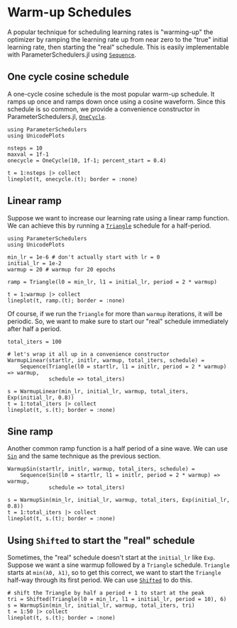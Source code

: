 # Warm-up Schedules

A popular technique for scheduling learning rates is "warming-up" the optimizer by ramping the learning rate up from near zero to the "true" initial learning rate, then starting the "real" schedule. This is easily implementable with ParameterSchedulers.jl using [`Sequence`](@ref).

## One cycle cosine schedule

A one-cycle cosine schedule is the most popular warm-up schedule. It ramps up once and ramps down once using a cosine waveform. Since this schedule is so common, we provide a convenience constructor in ParameterSchedulers.jl, [`OneCycle`](@ref).

```@example onecycle
using ParameterSchedulers
using UnicodePlots

nsteps = 10
maxval = 1f-1
onecycle = OneCycle(10, 1f-1; percent_start = 0.4)

t = 1:nsteps |> collect
lineplot(t, onecycle.(t); border = :none)
```

## Linear ramp

Suppose we want to increase our learning rate using a linear ramp function. We can achieve this by running a [`Triangle`](@ref) schedule for a half-period.

```@example warmup-schedule
using ParameterSchedulers
using UnicodePlots

min_lr = 1e-6 # don't actually start with lr = 0
initial_lr = 1e-2
warmup = 20 # warmup for 20 epochs

ramp = Triangle(l0 = min_lr, l1 = initial_lr, period = 2 * warmup)

t = 1:warmup |> collect
lineplot(t, ramp.(t); border = :none)
```

Of course, if we run the `Triangle` for more than `warmup` iterations, it will be periodic. So, we want to make sure to start our "real" schedule immediately after half a period.

```@example warmup-schedule
total_iters = 100

# let's wrap it all up in a convenience constructor
WarmupLinear(startlr, initlr, warmup, total_iters, schedule) =
    Sequence(Triangle(l0 = startlr, l1 = initlr, period = 2 * warmup) => warmup,
             schedule => total_iters)

s = WarmupLinear(min_lr, initial_lr, warmup, total_iters, Exp(initial_lr, 0.8))
t = 1:total_iters |> collect
lineplot(t, s.(t); border = :none)
```

## Sine ramp

Another common ramp function is a half period of a sine wave. We can use [`Sin`](@ref) and the same technique as the previous section.

```@example warmup-schedule
WarmupSin(startlr, initlr, warmup, total_iters, schedule) =
    Sequence(Sin(l0 = startlr, l1 = initlr, period = 2 * warmup) => warmup,
             schedule => total_iters)

s = WarmupSin(min_lr, initial_lr, warmup, total_iters, Exp(initial_lr, 0.8))
t = 1:total_iters |> collect
lineplot(t, s.(t); border = :none)
```

## Using `Shifted` to start the "real" schedule

Sometimes, the "real" schedule doesn't start at the `initial_lr` like `Exp`. Suppose we want a sine warmup followed by a `Triangle` schedule. `Triangle` starts at `min(λ0, λ1)`, so to get this correct, we want to start the `Triangle` half-way through its first period. We can use [`Shifted`](@ref) to do this.

```@example warmup-schedule
# shift the Triangle by half a period + 1 to start at the peak
tri = Shifted(Triangle(l0 = min_lr, l1 = initial_lr, period = 10), 6)
s = WarmupSin(min_lr, initial_lr, warmup, total_iters, tri)
t = 1:50 |> collect
lineplot(t, s.(t); border = :none)
```
